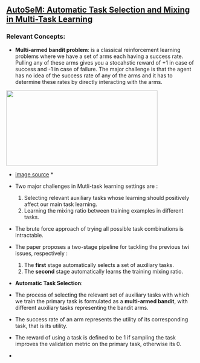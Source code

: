 ## [AutoSeM: Automatic Task Selection and Mixing in Multi-Task Learning](https://arxiv.org/abs/1904.04153)

### Relevant Concepts:
  * **Multi-armed bandit problem**: is a classical reinforcement learning problems where we have a set of arms each having a success rate. Pulling any of these arms gives you a stocahstic reward of +1 in case of success and -1 in case of failure. The major challenge is that the agent has no idea of the success rate of any of the arms and it has to determine these rates by directly interacting with the arms.
  
  <img src='https://cdn-images-1.medium.com/max/1600/1*Tt8A6mP98ibBlrlFD5UJxg.png' width="400" height="200">
  
  * [image source](https://towardsdatascience.com/solving-the-multi-armed-bandit-problem-b72de40db97c) *


* Two major challenges in Mutli-task learning settings are : 
  1. Selecting relevant auxiliary tasks whose learning should positively affect our main task learning.
  2. Learning the mixing ratio between training examples in different tasks.
  
* The brute force approach of trying all possible task combinations is intractable.
* The paper proposes a two-stage pipeline for tackling the previous twi issues, respectively :
  1. The **first** stage automatically selects a set of auxiliary tasks.
  2. The **second** stage automatically learns the training mixing ratio.
  
  
 * **Automatic Task Selection**: 
 
  * The process of selecting the relevant set of auxiliary tasks with which we train the primary task is formulated as a **multi-armed bandit**, with different auxiliary tasks representing the bandit arms.
  * The success rate of an arm represents the utility of its corresponding task, that is its utility. 
  * The reward of using a task is defined to be 1 if sampling the task improves the validation metric on the primary task, otherwise its 0. 
  *
 
  
  
  
  
